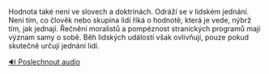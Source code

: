 
Hodnota také není ve slovech a doktrínách. Odráží se v lidském jednání. Není tím, co člověk nebo skupina lidí říká o hodnotě, která je vede, nýbrž tím, jak jednají. Řečnění moralistů a pompéznost stranických programů mají význam samy o sobě. Běh lidských událostí však ovlivňují, pouze pokud skutečně určují jednání lidí.

[🔊 Poslechnout audio](/data/7-paragraphs/audio/chapter_26/para_014-Hodnota-tak-nen-ve-slovech-a-doktrnch-Odr.mp3)
